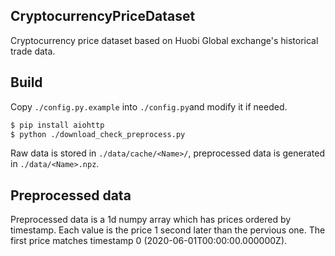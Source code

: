 ## CryptocurrencyPriceDataset

Cryptocurrency price dataset based on Huobi Global exchange's historical trade data.

## Build

Copy `./config.py.example` into `./config.py`and modify it if needed.

```sh
$ pip install aiohttp
$ python ./download_check_preprocess.py
```

Raw data is stored in `./data/cache/<Name>/`, preprocessed data is generated in `./data/<Name>.npz`.

## Preprocessed data

Preprocessed data is a 1d numpy array which has prices ordered by timestamp. Each value is the price 1 second later than the pervious one. The first price matches timestamp 0 (2020-06-01T00:00:00.000000Z).

